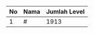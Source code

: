 | No | Nama            | Jumlah Level |
|----|-----------------|--------------|
| 1  | #    |    1913        |
